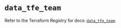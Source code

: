 # `data_tfe_team`

Refer to the Terraform Registry for docs: [`data_tfe_team`](https://registry.terraform.io/providers/hashicorp/tfe/0.67.1/docs/data-sources/team).
